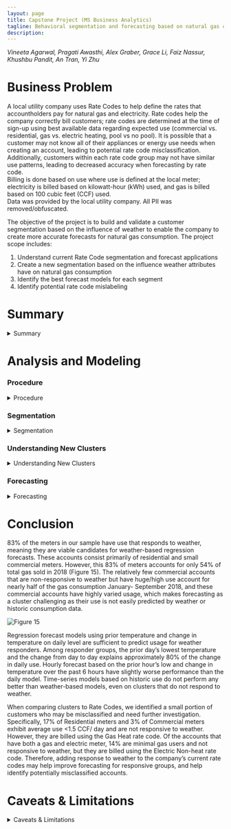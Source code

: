 ```yaml
---
layout: page
title: Capstone Project (MS Business Analytics) 
tagline: Behavioral segmentation and forecasting based on natural gas consumption
description:
---
```

*Vineeta Agarwal, Pragati Awasthi, Alex Graber, Grace Li, Faiz Nassur, Khushbu Pandit, An Tran, Yi Zhu*

# Business Problem
A local utility company uses Rate Codes to help define the rates that accountholders pay for natural gas and electricity. Rate codes help the company correctly bill customers; rate codes are determined at the time of sign-up using best available data regarding expected use (commercial vs. residential, gas vs. electric heating, pool vs no pool).  It is possible that a customer may not know all of their appliances or energy use needs when creating an account, leading to potential rate code misclassification.  Additionally, customers within each rate code group may not have similar use patterns, leading to decreased accuracy when forecasting by rate code.  
Billing is done based on use where use is defined at the local meter; electricity is billed based on kilowatt-hour (kWh) used, and gas is billed based on 100 cubic feet (CCF) used.  
Data was provided by the local utility company.  All PII was removed/obfuscated.

The objective of the project is to build and validate a customer segmentation based on the influence of weather to enable the company to create more accurate forecasts for natural gas consumption. The project scope includes:
1.	Understand current Rate Code segmentation and forecast applications
2.	Create a new segmentation based on the influence weather attributes have on natural gas consumption
3.	Identify the best forecast models for each segment
4.	Identify potential rate code mislabeling 

# Summary  

<details>
   <summary>Summary</summary>  
   <div markdown="1">
   1. Retroactively adding account attributes such as magnitude of average use and response to temperature may support improved forecasting and billing abilities.  
      * Response to temperature must be defined over a timeframe that experiences temperate and cold temperatures (Sept – Feb).
      * Segmenting by magnitude of average use reduces regression errors, but also requires a history of use over a timeframe that experiences both warm and cold temperatures.
      * The few accounts in the ‘huge’ magnitude category have highly varied use, making forecasting as a cluster challenging.
   2. 83% of meters demonstrate temperature-driven gas consumption; these meters account for only 54% of total gas sold in 2018.
      * The majority of meters are temperature-driven based on our analysis.
         * Weather-based forecasting works well for these accounts, covering residential and small/medium commercial meters.
      * A few (11) large, commercial accounts are not weather-driven and account for nearly half of the gas consumption Jan-Sept, 2018.
         * Forecasting for these large accounts is challenging; use is not easily predicted by weather or history.
   3. Forecast models using prior temperature and change in temperature are sufficient to predict gas use for temperature responders.
      * Among responder groups, the prior day’s lowest temperature and the change from day to day explains approximately 80% of the change in daily use.
      * Hourly forecasts based on the prior hour’s low and change in temperature over the past 6 hours do not perform as well as a daily model. 
      * Weather-based forecasts require anticipated future temperatures to predict future use; we recommend using them in the near-term (potentially to improve spot-market purchase predictions).
      * Models based on historic use do not perform any better than weather models, even on clusters that do not respond to weather.
   4. Weather models demonstrate significantly better performance on responder clusters, as opposed to non-responders or Rate Codes.
   5. When comparing clusters to Rate Codes, we identified a small proportion of customers who may be misclassified and need further investigation.
      * 17% of residential meters and 3% of commercial meters exhibit average use < 1.5 CCF / day and are not responsive to weather.  However, they are billed using the gas heat Rate Code.
      * Of the accounts that have both a gas and electric meter, 14% are minimal gas users and not responsive to weather.  However, they are billed using the electric non-heat Rate Code.
      * Adding response to weather to the company’s current rate codes may help improve forecasting for responsive groups, and help identify potentially misclassified accounts.  
   </div>
</details>



# Analysis and Modeling

### Procedure  
<details><summary>Procedure</summary>
   <div markdown="1">
Broadly speaking, our procedure for analysis and modelling consisted of 4 main steps (see Figure 1 below):
1.	Identify differing use patterns and group meter IDs according to similarity of use.
2.	Create forecasting models and identify optimal model for each cluster.
3.	Compare forecast accuracy from forecasts based on clusters to accuracy from forecasts based on rate code
4.	Identify accounts where actual patterns of use do not align with anticipated patterns inferred from rate codes.

![Figure 1](/assets/Fig1.png "Figure 1")
   </div>
</details> 

### Segmentation 
<details><summary>Segmentation</summary> 
   <div markdown = "1">
Segmentation seeks to identify groups with similar behavior.  As our task was to identify a weather-based model, we wanted to understand how each customer (meter ID) behaved with respect to weather.  With that in mind, we created groups by answering the following questions: “On average, how much gas use does the meter read,” and “How does the metered use respond to changes in temperature?” 
To understand how much gas each meter used, we calculated each meter’s average use from 2017 to 2018.  Looking at the distribution of consumption, we defined 4 thresholds, creating 5 clusters where the meters in each group all have similar average daily use (see Figures 2,3):

![Figure 2](/assets/App1.png)

We expect residential and small commercial accounts to have relatively small daily usage, and only large commercial and industrial accounts to have high use. As 88% of our population are residential customers, it makes sense that we have a large population of customers who fall into minimal and low usage clusters.  

![Figure 3](/assets/Fig3.png)

In order to understand how use responds to weather, we had a hypothesis that as temperatures decrease, gas use should increase when it is used as a source of heating.  Therefore, we looked at use from September 2017 to February 2018 as these months should exhibit temperature variation and also contain the coldest temperatures of the year.  We then examined temperature vs average gas use for each date and meter.  This allowed us to identify whether and how each meter’s use changes in response to the temperature.  
The goal of clustering is to identify groups of meters that have similar behavior which we interpreted as similar weather responses.  We used an algorithm called k-shape that identifies similarities between time-series data, allowing us to identify groups with similar behavior.  Using k-shape, we identified 2 clusters (see Figures 4, 5) based on whether their gas consumption is responsive to temperate and cold temperatures or not.  The weather-responsive cluster demonstrates gas consumption with a directly inverse relationship to temperature.  Clusters that do not directly respond to weather (‘non-responders’) may ignore large temperature swings, demonstrate high use that is not related to weather, or behave non-intuitively. 

![Figure 4](/assets/Fig4.png)

![Figure 5](/assets/Fig5.png)

The majority (84%) of the meters in our data are responders (see Figure 6).  As with the magnitude of use analysis, this makes sense as most of our meters belong to residential accounts, which primarily use natural gas for heating.  When gas is used for heating, we would expect to see use increase as temperatures decrease.

![Figure 6](/assets/Fig6.png)

Combining magnitude of use and response to temperature analyses, we identified 10 clusters (5 use, 2 response).  However, no accounts exist in the low use non-responder category, leaving us with 9 clusters, of which the largest cluster has low average use (1.5-3.5 CCF per day) and responds to weather. 

![Figure 7](/assets/Fig7.png)
   </div>
</details> 

### Understanding New Clusters
<details><summary>Understanding New Clusters</summary>
   <div markdown="1">
Within residential customers, 17% are non-responders with minimal usage (see circle in Figure 8 below), and all have a heating rate code, which indicates potential of misclassification and would require further investigation. 

![Figure 8](/assets/Fig8.png)

Most commercial accounts are responsive to weather; the exceptions are primarily commercial ‘transport’ accounts for whom PECO merely provides transportation for natural gas.  The accounts generally have huge consumption, and likely do not use natural gas for heating, perhaps instead using for industrial purposes.

![Figure 9](/assets/Fig9.png)

For accounts with both a gas and an electric meter, we identified some potential misclassification as 14% of the accounts that have both a gas and electric meter use minimal amounts of gas and do not respond to weather are billed using the electric non-heat rate code. We believe these accounts do not use gas for heating; they may use oil, wood, or electricity instead.  If these accounts use electric heating, they are misclassified.

![Figure 10](/assets/Fig10.png)

The dual-service accounts (one with both electric and gas meters) with minimal non-responsive gas usage, 3% have both gas and electric heat rates or neither.

![Figure 11](/assets/Fig11.png)
   </div>
</details>

### Forecasting
<details><summary>Forecasting</summary>
   <div markdown="1">
We implemented both regression models and time-series forecasts on daily and hourly data.  We investigated using any and all weather information as predictors of gas use in the regression model; however, only prior temperature and change in temperature demonstrated significant relationships with use.  Plotting the relationship between use and temperature indicated a linear relationship, so the regression model is a linear regression predicting use based on prior temperature and temperature change (Figure 12).  The daily regression model uses the prior day’s low temperature and the change from the prior day, while the hourly regression model uses the prior hour’s temperature and the change in temperature from 6 hours ago. 

![Figure 12](/assets/Fig12.png)

The time-series models were developed using an automated SARIMAX (Seasonal, AutoRegressive Integrated Moving Average with eXternal regressor) function that automatically identified the appropriate parameters for the models.  The SARIMAX models use historic use, seasonal trends, and temperature as predictive inputs to forecast use.  

At the daily level the regression models demonstrate good explanation among Responder groups, with an R2 value of approximately 80% across all responder groups.  However, the regression models have low R2 values and high error (RMSE: Root Mean Square Error – lower is better) for non-responder groups (Figure 13).  We attempted to use the SARIMAX models as an alternative forecast method for clusters where regression forecasts do not perform well. Unfortunately, SARIMAX models did not perform any better on these groups, which can be due to (a) insufficient historic data to detect trends/patterns, or (b) that these clusters’ natural gas use is triggered by an external factor that is not presented in the dataset.

![Figure 13](/assets/Fig13.png)

We created similar Regression and SARIMAX models for hourly data, which did not perform as well as on daily level. This is to be expected, as there is more variability (and thus, unpredictability) as the granularity of the data increases.  We see the same problem with hourly as we did with daily data - among Responder groups, approximately 60% of the change in use can be predicted using the prior hour’s low (°F) and the temperature change over the past 6 hours. However, the models still do not perform well on clusters that have “huge” usage and other clusters who do not respond to temperature.

![Figure 14](/assets/Fig14.png)

In both daily and hourly forecasts, “huge” users are very challenging to forecast.  Part of this problem is that the average use per meter varies between 150 CCF to >4000 CCF.  This dramatic variance within the “huge” group means contributes to the high error rate.  Additionally, the small number of “huge” meters mean that each meter can have a large influence on the average.  It may be that forecasting each meter individually gives better results, especially for the “huge” meters with a weather response.

Based on our analysis, we believe that retroactively adding attributes about magnitude of average use and response to temperature to customer accounts may support improved forecasting and billing abilities. Response to temperature must be defined over a timeframe that experiences temperate and cold temperatures (September-February). Segmenting by magnitude of average use reduces regression errors but also requires a history of use over a timeframe that experiences both warm and cold temperature.
   </div>
</details>

# Conclusion

83% of the meters in our sample have use that responds to weather, meaning they are viable candidates for weather-based regression forecasts.  These accounts consist primarily of residential and small commercial meters.  However, this 83% of meters accounts for only 54% of total gas sold in 2018 (Figure 15). The relatively few commercial accounts that are non-responsive to weather but have huge/high use account for nearly half of the gas consumption January- September 2018, and these commercial accounts have highly varied usage, which makes forecasting as a cluster challenging as their use is not easily predicted by weather or historic consumption data.

![Figure 15](/assets/Fig15.png)

Regression forecast models using prior temperature and change in temperature on daily level are sufficient to predict usage for weather responders. Among responder groups, the prior day’s lowest temperature and the change from day to day explains approximately 80% of the change in daily use. Hourly forecast based on the prior hour’s low and change in temperature over the past 6 hours have slightly worse performance than the daily model.  Time-series models based on historic use do not perform any better than weather-based models, even on clusters that do not respond to weather.  

When comparing clusters to Rate Codes, we identified a small portion of customers who may be misclassified and need further investigation. Specifically, 17% of Residential meters and 3% of Commercial meters exhibit average use <1.5 CCF/ day and are not responsive to weather. However, they are billed using the Gas Heat rate code. Of the accounts that have both a gas and electric meter, 14% are minimal gas users and not responsive to weather, but they are billed using the Electric Non-heat rate code. Therefore, adding response to weather to the company’s current rate codes may help improve forecasting for responsive groups, and help identify potentially misclassified accounts. 

# Caveats & Limitations
<details><summary>Caveats & Limitations</summary>
   <div markdown="1">
The clustering technique using magnitude of average daily usage and response to temperature both require at least 9 months of contiguous use data per meter. They are best thought as a validation for the rate code, not as a replacement.  

The technique used to identify response to temperature requires analyst experimentation and interpretation as we currently do not have a way to use current clusters to sort new meters. This requires analyst intervention any time new meters are acquired. 
 
Weather-based regression requires future weather data to predict use, which incorporates the error from weather forecast models. Our forecast models are weak to data that varies without cause/ explanation (ex: huge usage cluster). ARIMA models are inherently data-greedy, and acquiring additional historic data may improve ARIMA performance for non-responsive clusters.
   </div>
</details>
